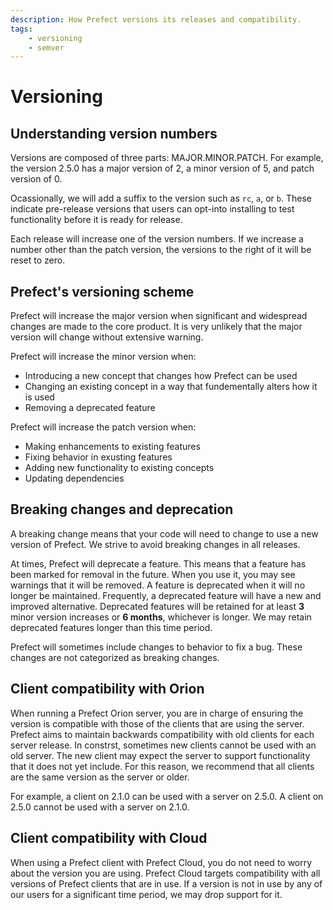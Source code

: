 ```yaml
---
description: How Prefect versions its releases and compatibility.
tags:
    - versioning
    - semver
---
```


# Versioning

## Understanding version numbers

Versions are composed of three parts: MAJOR.MINOR.PATCH. For example, the version 2.5.0 has a major version of 2, a minor version of 5, and patch version of 0.

Ocassionally, we will add a suffix to the version such as `rc`, `a`, or `b`. These indicate pre-release versions that users can opt-into installing to test functionality before it is ready for release.

Each release will increase one of the version numbers. If we increase a number other than the patch version, the versions to the right of it will be reset to zero.

## Prefect's versioning scheme

Prefect will increase the major version when significant and widespread changes are made to the core product. It is very unlikely that the major version will change without extensive warning.

Prefect will increase the minor version when:
- Introducing a new concept that changes how Prefect can be used
- Changing an existing concept in a way that fundementally alters how it is used
- Removing a deprecated feature

Prefect will increase the patch version when:
- Making enhancements to existing features
- Fixing behavior in exusting features
- Adding new functionality to existing concepts
- Updating dependencies

## Breaking changes and deprecation

A breaking change means that your code will need to change to use a new version of Prefect. We strive to avoid breaking changes in all releases.

At times, Prefect will deprecate a feature. This means that a feature has been marked for removal in the future. When you use it, you may see warnings that it will be removed. A feature is deprecated when it will no longer be maintained. Frequently, a deprecated feature will have a new and improved alternative. Deprecated features will be retained for at least **3** minor version increases or **6 months**, whichever is longer. We may retain deprecated features longer than this time period.

Prefect will sometimes include changes to behavior to fix a bug. These changes are not categorized as breaking changes.

## Client compatibility with Orion

When running a Prefect Orion server, you are in charge of ensuring the version is compatible with those of the clients that are using the server. Prefect aims to maintain backwards compatibility with old clients for each server release. In constrst, sometimes new clients cannot be used with an old server. The new client may expect the server to support functionality that it does not yet include. For this reason, we recommend that all clients are the same version as the server or older.

For example, a client on 2.1.0 can be used with a server on 2.5.0. A client on 2.5.0 cannot be used with a server on 2.1.0.

## Client compatibility with Cloud

When using a Prefect client with Prefect Cloud, you do not need to worry about the version you are using. Prefect Cloud targets compatibility with all versions of Prefect clients that are in use. If a version is not in use by any of our users for a significant time period, we may drop support for it.
